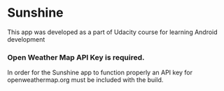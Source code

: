 Sunshine
========

This app was developed as a part of Udacity course for learning Android development

### Open Weather Map API Key is required.

In order for the Sunshine app to function properly an API key for openweathermap.org must be included with the build.
